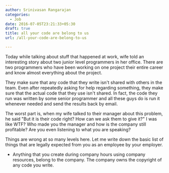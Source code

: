 ```yaml
---
author: Srinivasan Rangarajan
categories: 
  - Job
date: 2016-07-05T23:21:33+05:30
draft: true
title: all your code are belong to us
url: /all-your-code-are-belong-to-us

---
```


Today while talking about stuff that happened at work, wife told an interesting story about two junior level programmers in her office. There are two programmers who have been working on one project their entire career and know almost everything about the project. 

<!--more-->

They make sure that any code that they write isn't shared with others in the team. Even after repeatedly asking for help regarding something, they make sure that the actual code that they use isn't shared. In fact, the code they run was written by some senior programmer and all these guys do is run it whenever needed and send the results back by email.

The worst part is, when my wife talked to their manager about this problem, he said "But it is their code right? How can we ask them to give it?" I was like WTF? Who made you the manager and how is the company still profitable? Are you even listening to what you are speaking? 

Things are wrong at so many levels here. Let me write down the basic list of things that are legally expected from you as an employee by your employer.

* Anything that you create during company hours using company resources, belong to the company. The company owns the copyright of any code you write. 